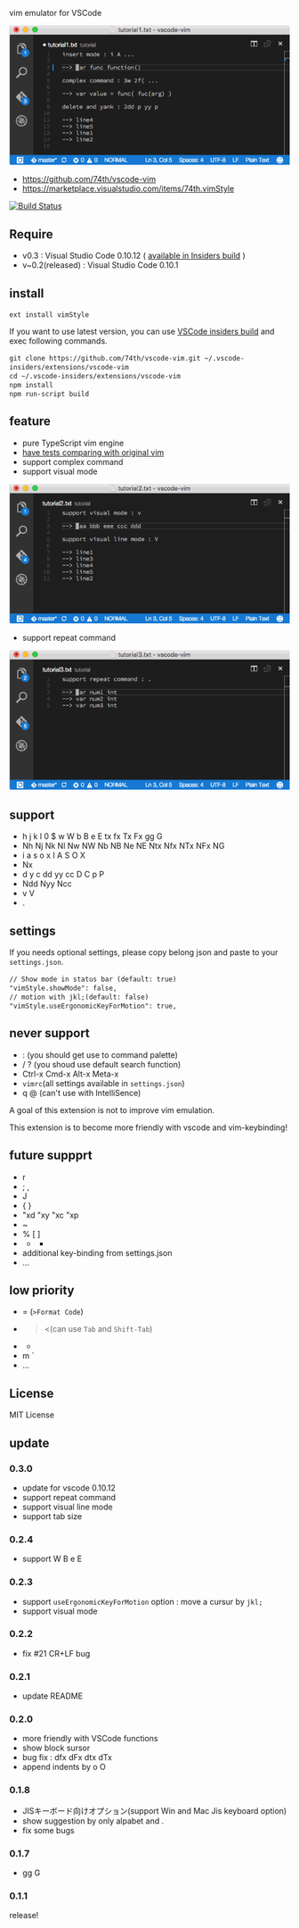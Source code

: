 vim emulator for VSCode

![vimanimetion](https://raw.githubusercontent.com/74th/vscode-vim/master/tutorial/tutorial1.gif)

* https://github.com/74th/vscode-vim
* https://marketplace.visualstudio.com/items/74th.vimStyle

[![Build Status](https://travis-ci.org/74th/vscode-vim.svg?branch=master)](https://travis-ci.org/74th/vscode-vim)

## Require

* v0.3 : Visual Studio Code 0.10.12 ( [available in Insiders build](https://code.visualstudio.com/insiders) )
* v~0.2(released) : Visual Studio Code 0.10.1

## install

```
ext install vimStyle
```

If you want to use latest version, you can use [VSCode insiders build](https://code.visualstudio.com/insiders) and exec following commands.

```
git clone https://github.com/74th/vscode-vim.git ~/.vscode-insiders/extensions/vscode-vim
cd ~/.vscode-insiders/extensions/vscode-vim
npm install
npm run-script build
```

## feature

* pure TypeScript vim engine
* [have tests comparing with original vim](https://github.com/74th/vscode-vim/tree/master/test/vim)
* support complex command
* support visual mode

![vimanimetion](https://raw.githubusercontent.com/74th/vscode-vim/master/tutorial/tutorial2.gif)

* support repeat command

![vimanimetion](https://raw.githubusercontent.com/74th/vscode-vim/master/tutorial/tutorial3.gif)

## support

* h j k l 0 $ w W b B e E tx fx Tx Fx gg G
* Nh Nj Nk Nl Nw NW Nb NB Ne NE Ntx Nfx NTx NFx NG
* i a s o x I A S O X
* Nx
* d y c dd yy cc D C p P
* Ndd Nyy Ncc
* v V
* .

## settings

If you needs optional settings, please copy belong json and paste to your `settings.json`.

```
// Show mode in status bar (default: true)
"vimStyle.showMode": false,
// motion with jkl;(default: false)
"vimStyle.useErgonomicKeyForMotion": true,
```

## never support

* : (you should get use to command palette)
* / ? (you shoud use default search function)
* Ctrl-x Cmd-x Alt-x Meta-x
* `vimrc`(all settings available in `settings.json`)
* q @ (can't use with IntelliSence)

A goal of this extension is not to improve vim emulation.

This extension is to become more friendly with vscode and vim-keybinding!

## future suppprt

* r
* ; ,
* J
* { }
* "xd "xy "xc "xp
* ~
* % [ ]
* + -
* additional key-binding from settings.json
* ...

## low priority

* = (`>Format Code`)
* > <(can use `Tab` and  `Shift-Tab`)
* *
* m `
* ...

## License

MIT License

## update

### 0.3.0

* update for vscode 0.10.12
* support repeat command
* support visual line mode
* support tab size

### 0.2.4

* support W B e E

### 0.2.3

* support `useErgonomicKeyForMotion` option : move a cursur by `jkl;`
* support visual mode

### 0.2.2

* fix #21 CR+LF bug

### 0.2.1

* update README

### 0.2.0

* more friendly with VSCode functions
* show block sursor
* bug fix : dfx dFx dtx dTx
* append indents by o O

### 0.1.8

* JISキーボード向けオプション(support Win and Mac Jis keyboard option)
* show suggestion by only alpabet and .
* fix some bugs

### 0.1.7

* gg G

### 0.1.1

release!
